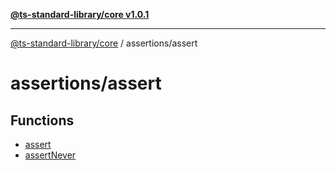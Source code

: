 [**@ts-standard-library/core v1.0.1**](../../README.md)

***

[@ts-standard-library/core](../../modules.md) / assertions/assert

# assertions/assert

## Functions

- [assert](functions/assert.md)
- [assertNever](functions/assertNever.md)
